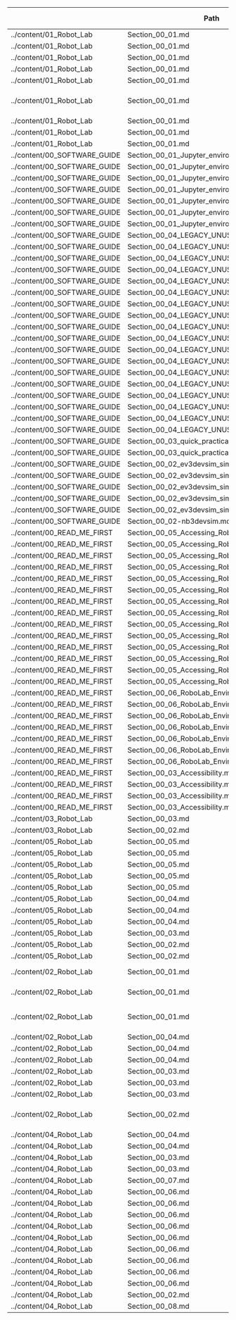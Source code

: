 |                              | Path                                          | Directory                                                                                                                                                | Filename                                                                                                                                                                                                                                                                                                                                                                                                                                                                                                                               | Alt text   | Image                                                                                                                                                                                                                                                                                                                                                                                                                                                                                                                                                 |
|------------------------------|-----------------------------------------------|----------------------------------------------------------------------------------------------------------------------------------------------------------|----------------------------------------------------------------------------------------------------------------------------------------------------------------------------------------------------------------------------------------------------------------------------------------------------------------------------------------------------------------------------------------------------------------------------------------------------------------------------------------------------------------------------------------|------------|-------------------------------------------------------------------------------------------------------------------------------------------------------------------------------------------------------------------------------------------------------------------------------------------------------------------------------------------------------------------------------------------------------------------------------------------------------------------------------------------------------------------------------------------------------|
| ../content/01_Robot_Lab      | Section_00_01.md                              | [../content/01_Robot_Lab/Section_00_01.md](../content/01_Robot_Lab/Section_00_01.md)                                                                     | /01_Robot_Lab/../images/ev3dev-codearchitecture.png                                                                                                                                                                                                                                                                                                                                                                                                                                                                                    |            | ![](../content/01_Robot_Lab/../images/ev3dev-codearchitecture.png)                                                                                                                                                                                                                                                                                                                                                                                                                                                                                    |
| ../content/01_Robot_Lab      | Section_00_01.md                              | [../content/01_Robot_Lab/Section_00_01.md](../content/01_Robot_Lab/Section_00_01.md)                                                                     | /01_Robot_Lab/../images/ev3-jupyter-arch.png                                                                                                                                                                                                                                                                                                                                                                                                                                                                                           |            | ![](../content/01_Robot_Lab/../images/ev3-jupyter-arch.png)                                                                                                                                                                                                                                                                                                                                                                                                                                                                                           |
| ../content/01_Robot_Lab      | Section_00_01.md                              | [../content/01_Robot_Lab/Section_00_01.md](../content/01_Robot_Lab/Section_00_01.md)                                                                     | /01_Robot_Lab/../images/Section_00_01_Jupyter_Notebook_error.png                                                                                                                                                                                                                                                                                                                                                                                                                                                                       |            | ![](../content/01_Robot_Lab/../images/Section_00_01_Jupyter_Notebook_error.png)                                                                                                                                                                                                                                                                                                                                                                                                                                                                       |
| ../content/01_Robot_Lab      | Section_00_01.md                              | [../content/01_Robot_Lab/Section_00_01.md](../content/01_Robot_Lab/Section_00_01.md)                                                                     | /01_Robot_Lab/../images/tm129_rob_p2_f007.jpg                                                                                                                                                                                                                                                                                                                                                                                                                                                                                          |            | ![](../content/01_Robot_Lab/../images/tm129_rob_p2_f007.jpg)                                                                                                                                                                                                                                                                                                                                                                                                                                                                                          |
| ../content/01_Robot_Lab      | Section_00_01.md                              | [../content/01_Robot_Lab/Section_00_01.md](../content/01_Robot_Lab/Section_00_01.md)                                                                     | /01_Robot_Lab/../images/Section_00_01_-_Jupyter_Notebook_rename.png                                                                                                                                                                                                                                                                                                                                                                                                                                                                    |            | ![](../content/01_Robot_Lab/../images/Section_00_01_-_Jupyter_Notebook_rename.png)                                                                                                                                                                                                                                                                                                                                                                                                                                                                    |
| ../content/01_Robot_Lab      | Section_00_01.md                              | [../content/01_Robot_Lab/Section_00_01.md](../content/01_Robot_Lab/Section_00_01.md)                                                                     | /01_Robot_Lab/../images/Section_00_01_-_unsaved changes.png                                                                                                                                                                                                                                                                                                                                                                                                                                                                            |            | ![](../content/01_Robot_Lab/../images/Section_00_01_-_unsaved changes.png)                                                                                                                                                                                                                                                                                                                                                                                                                                                                            |
| ../content/01_Robot_Lab      | Section_00_01.md                              | [../content/01_Robot_Lab/Section_00_01.md](../content/01_Robot_Lab/Section_00_01.md)                                                                     | /01_Robot_Lab/../images/Section_00_01_-_autosaved.png                                                                                                                                                                                                                                                                                                                                                                                                                                                                                  |            | ![](../content/01_Robot_Lab/../images/Section_00_01_-_autosaved.png)                                                                                                                                                                                                                                                                                                                                                                                                                                                                                  |
| ../content/01_Robot_Lab      | Section_00_01.md                              | [../content/01_Robot_Lab/Section_00_01.md](../content/01_Robot_Lab/Section_00_01.md)                                                                     | /01_Robot_Lab/../images/Section_00_01_-checkpointed.png                                                                                                                                                                                                                                                                                                                                                                                                                                                                                |            | ![](../content/01_Robot_Lab/../images/Section_00_01_-checkpointed.png)                                                                                                                                                                                                                                                                                                                                                                                                                                                                                |
| ../content/01_Robot_Lab      | Section_00_01.md                              | [../content/01_Robot_Lab/Section_00_01.md](../content/01_Robot_Lab/Section_00_01.md)                                                                     | /01_Robot_Lab/../images/Section_00_01_-_checkpoint.png                                                                                                                                                                                                                                                                                                                                                                                                                                                                                 |            | ![](../content/01_Robot_Lab/../images/Section_00_01_-_checkpoint.png)                                                                                                                                                                                                                                                                                                                                                                                                                                                                                 |
| ../content/00_SOFTWARE_GUIDE | Section_00_01_Jupyter_environment.md          | [../content/00_SOFTWARE_GUIDE/Section_00_01_Jupyter_environment.md](../content/00_SOFTWARE_GUIDE/Section_00_01_Jupyter_environment.md)                   | /00_SOFTWARE_GUIDE/../images/00_01_jupyter_nb_homepage.png                                                                                                                                                                                                                                                                                                                                                                                                                                                                             |            | ![](../content/00_SOFTWARE_GUIDE/../images/00_01_jupyter_nb_homepage.png)                                                                                                                                                                                                                                                                                                                                                                                                                                                                             |
| ../content/00_SOFTWARE_GUIDE | Section_00_01_Jupyter_environment.md          | [../content/00_SOFTWARE_GUIDE/Section_00_01_Jupyter_environment.md](../content/00_SOFTWARE_GUIDE/Section_00_01_Jupyter_environment.md)                   | /00_SOFTWARE_GUIDE/../images/notebook_markdown_and_code_cell.png                                                                                                                                                                                                                                                                                                                                                                                                                                                                       |            | ![](../content/00_SOFTWARE_GUIDE/../images/notebook_markdown_and_code_cell.png)                                                                                                                                                                                                                                                                                                                                                                                                                                                                       |
| ../content/00_SOFTWARE_GUIDE | Section_00_01_Jupyter_environment.md          | [../content/00_SOFTWARE_GUIDE/Section_00_01_Jupyter_environment.md](../content/00_SOFTWARE_GUIDE/Section_00_01_Jupyter_environment.md)                   | /00_SOFTWARE_GUIDE/../images/nbev3devsim_in_notebook_annotated.png                                                                                                                                                                                                                                                                                                                                                                                                                                                                     |            | ![](../content/00_SOFTWARE_GUIDE/../images/nbev3devsim_in_notebook_annotated.png)                                                                                                                                                                                                                                                                                                                                                                                                                                                                     |
| ../content/00_SOFTWARE_GUIDE | Section_00_01_Jupyter_environment.md          | [../content/00_SOFTWARE_GUIDE/Section_00_01_Jupyter_environment.md](../content/00_SOFTWARE_GUIDE/Section_00_01_Jupyter_environment.md)                   | /00_SOFTWARE_GUIDE/../images/nbev3devsim_example_code_cell_annotated.png                                                                                                                                                                                                                                                                                                                                                                                                                                                               |            | ![](../content/00_SOFTWARE_GUIDE/../images/nbev3devsim_example_code_cell_annotated.png)                                                                                                                                                                                                                                                                                                                                                                                                                                                               |
| ../content/00_SOFTWARE_GUIDE | Section_00_01_Jupyter_environment.md          | [../content/00_SOFTWARE_GUIDE/Section_00_01_Jupyter_environment.md](../content/00_SOFTWARE_GUIDE/Section_00_01_Jupyter_environment.md)                   | /00_SOFTWARE_GUIDE/../images/Jupyter_Notebook_tour.png                                                                                                                                                                                                                                                                                                                                                                                                                                                                                 |            | ![](../content/00_SOFTWARE_GUIDE/../images/Jupyter_Notebook_tour.png)                                                                                                                                                                                                                                                                                                                                                                                                                                                                                 |
| ../content/00_SOFTWARE_GUIDE | Section_00_01_Jupyter_environment.md          | [../content/00_SOFTWARE_GUIDE/Section_00_01_Jupyter_environment.md](../content/00_SOFTWARE_GUIDE/Section_00_01_Jupyter_environment.md)                   | /00_SOFTWARE_GUIDE/../images/00_01_jupyterlab_example.png                                                                                                                                                                                                                                                                                                                                                                                                                                                                              |            | ![](../content/00_SOFTWARE_GUIDE/../images/00_01_jupyterlab_example.png)                                                                                                                                                                                                                                                                                                                                                                                                                                                                              |
| ../content/00_SOFTWARE_GUIDE | Section_00_01_Jupyter_environment.md          | [../content/00_SOFTWARE_GUIDE/Section_00_01_Jupyter_environment.md](../content/00_SOFTWARE_GUIDE/Section_00_01_Jupyter_environment.md)                   | /00_SOFTWARE_GUIDE/../images/00_01_nbextension_config.png                                                                                                                                                                                                                                                                                                                                                                                                                                                                              |            | ![](../content/00_SOFTWARE_GUIDE/../images/00_01_nbextension_config.png)                                                                                                                                                                                                                                                                                                                                                                                                                                                                              |
| ../content/00_SOFTWARE_GUIDE | Section_00_04_LEGACY_UNUSED_IGNORE.md         | [../content/00_SOFTWARE_GUIDE/Section_00_04_LEGACY_UNUSED_IGNORE.md](../content/00_SOFTWARE_GUIDE/Section_00_04_LEGACY_UNUSED_IGNORE.md)                 | /00_SOFTWARE_GUIDE/../tm129-19J-images/tm129_rob_p1_f040.jpg                                                                                                                                                                                                                                                                                                                                                                                                                                                                           |            | ![](../content/00_SOFTWARE_GUIDE/../tm129-19J-images/tm129_rob_p1_f040.jpg)                                                                                                                                                                                                                                                                                                                                                                                                                                                                           |
| ../content/00_SOFTWARE_GUIDE | Section_00_04_LEGACY_UNUSED_IGNORE.md         | [../content/00_SOFTWARE_GUIDE/Section_00_04_LEGACY_UNUSED_IGNORE.md](../content/00_SOFTWARE_GUIDE/Section_00_04_LEGACY_UNUSED_IGNORE.md)                 | /00_SOFTWARE_GUIDE/../tm129-19J-images/tm129_rob_p1_f041.jpg                                                                                                                                                                                                                                                                                                                                                                                                                                                                           |            | ![](../content/00_SOFTWARE_GUIDE/../tm129-19J-images/tm129_rob_p1_f041.jpg)                                                                                                                                                                                                                                                                                                                                                                                                                                                                           |
| ../content/00_SOFTWARE_GUIDE | Section_00_04_LEGACY_UNUSED_IGNORE.md         | [../content/00_SOFTWARE_GUIDE/Section_00_04_LEGACY_UNUSED_IGNORE.md](../content/00_SOFTWARE_GUIDE/Section_00_04_LEGACY_UNUSED_IGNORE.md)                 | /00_SOFTWARE_GUIDE/../tm129-19J-images/tm129_rob_p1_f042.jpg                                                                                                                                                                                                                                                                                                                                                                                                                                                                           |            | ![](../content/00_SOFTWARE_GUIDE/../tm129-19J-images/tm129_rob_p1_f042.jpg)                                                                                                                                                                                                                                                                                                                                                                                                                                                                           |
| ../content/00_SOFTWARE_GUIDE | Section_00_04_LEGACY_UNUSED_IGNORE.md         | [../content/00_SOFTWARE_GUIDE/Section_00_04_LEGACY_UNUSED_IGNORE.md](../content/00_SOFTWARE_GUIDE/Section_00_04_LEGACY_UNUSED_IGNORE.md)                 | /00_SOFTWARE_GUIDE/../tm129-19J-images/tm129_rob_p1_f043.png                                                                                                                                                                                                                                                                                                                                                                                                                                                                           |            | ![](../content/00_SOFTWARE_GUIDE/../tm129-19J-images/tm129_rob_p1_f043.png)                                                                                                                                                                                                                                                                                                                                                                                                                                                                           |
| ../content/00_SOFTWARE_GUIDE | Section_00_04_LEGACY_UNUSED_IGNORE.md         | [../content/00_SOFTWARE_GUIDE/Section_00_04_LEGACY_UNUSED_IGNORE.md](../content/00_SOFTWARE_GUIDE/Section_00_04_LEGACY_UNUSED_IGNORE.md)                 | /00_SOFTWARE_GUIDE/../tm129-19J-images/tm129_rob_p1_f044.jpg                                                                                                                                                                                                                                                                                                                                                                                                                                                                           |            | ![](../content/00_SOFTWARE_GUIDE/../tm129-19J-images/tm129_rob_p1_f044.jpg)                                                                                                                                                                                                                                                                                                                                                                                                                                                                           |
| ../content/00_SOFTWARE_GUIDE | Section_00_04_LEGACY_UNUSED_IGNORE.md         | [../content/00_SOFTWARE_GUIDE/Section_00_04_LEGACY_UNUSED_IGNORE.md](../content/00_SOFTWARE_GUIDE/Section_00_04_LEGACY_UNUSED_IGNORE.md)                 | /00_SOFTWARE_GUIDE/../tm129-19J-images/tm129_rob_p1_f045.jpg                                                                                                                                                                                                                                                                                                                                                                                                                                                                           |            | ![](../content/00_SOFTWARE_GUIDE/../tm129-19J-images/tm129_rob_p1_f045.jpg)                                                                                                                                                                                                                                                                                                                                                                                                                                                                           |
| ../content/00_SOFTWARE_GUIDE | Section_00_04_LEGACY_UNUSED_IGNORE.md         | [../content/00_SOFTWARE_GUIDE/Section_00_04_LEGACY_UNUSED_IGNORE.md](../content/00_SOFTWARE_GUIDE/Section_00_04_LEGACY_UNUSED_IGNORE.md)                 | /00_SOFTWARE_GUIDE/../tm129-19J-images/tm129_rob_p1_f040.jpg                                                                                                                                                                                                                                                                                                                                                                                                                                                                           |            | ![](../content/00_SOFTWARE_GUIDE/../tm129-19J-images/tm129_rob_p1_f040.jpg)                                                                                                                                                                                                                                                                                                                                                                                                                                                                           |
| ../content/00_SOFTWARE_GUIDE | Section_00_04_LEGACY_UNUSED_IGNORE.md         | [../content/00_SOFTWARE_GUIDE/Section_00_04_LEGACY_UNUSED_IGNORE.md](../content/00_SOFTWARE_GUIDE/Section_00_04_LEGACY_UNUSED_IGNORE.md)                 | /00_SOFTWARE_GUIDE/../tm129-19J-images/tm129_rob_p5_f014.jpg                                                                                                                                                                                                                                                                                                                                                                                                                                                                           |            | ![](../content/00_SOFTWARE_GUIDE/../tm129-19J-images/tm129_rob_p5_f014.jpg)                                                                                                                                                                                                                                                                                                                                                                                                                                                                           |
| ../content/00_SOFTWARE_GUIDE | Section_00_04_LEGACY_UNUSED_IGNORE.md         | [../content/00_SOFTWARE_GUIDE/Section_00_04_LEGACY_UNUSED_IGNORE.md](../content/00_SOFTWARE_GUIDE/Section_00_04_LEGACY_UNUSED_IGNORE.md)                 | /00_SOFTWARE_GUIDE/../tm129-19J-images/tm129_rob_p1_f046.jpg                                                                                                                                                                                                                                                                                                                                                                                                                                                                           |            | ![](../content/00_SOFTWARE_GUIDE/../tm129-19J-images/tm129_rob_p1_f046.jpg)                                                                                                                                                                                                                                                                                                                                                                                                                                                                           |
| ../content/00_SOFTWARE_GUIDE | Section_00_04_LEGACY_UNUSED_IGNORE.md         | [../content/00_SOFTWARE_GUIDE/Section_00_04_LEGACY_UNUSED_IGNORE.md](../content/00_SOFTWARE_GUIDE/Section_00_04_LEGACY_UNUSED_IGNORE.md)                 | /00_SOFTWARE_GUIDE/../tm129-19J-images/tm129_rob_p1_f11a.gif                                                                                                                                                                                                                                                                                                                                                                                                                                                                           |            | ![](../content/00_SOFTWARE_GUIDE/../tm129-19J-images/tm129_rob_p1_f11a.gif)                                                                                                                                                                                                                                                                                                                                                                                                                                                                           |
| ../content/00_SOFTWARE_GUIDE | Section_00_04_LEGACY_UNUSED_IGNORE.md         | [../content/00_SOFTWARE_GUIDE/Section_00_04_LEGACY_UNUSED_IGNORE.md](../content/00_SOFTWARE_GUIDE/Section_00_04_LEGACY_UNUSED_IGNORE.md)                 | /00_SOFTWARE_GUIDE/../tm129-19J-images/tm129_rob_p1_f12a.gif                                                                                                                                                                                                                                                                                                                                                                                                                                                                           |            | ![](../content/00_SOFTWARE_GUIDE/../tm129-19J-images/tm129_rob_p1_f12a.gif)                                                                                                                                                                                                                                                                                                                                                                                                                                                                           |
| ../content/00_SOFTWARE_GUIDE | Section_00_04_LEGACY_UNUSED_IGNORE.md         | [../content/00_SOFTWARE_GUIDE/Section_00_04_LEGACY_UNUSED_IGNORE.md](../content/00_SOFTWARE_GUIDE/Section_00_04_LEGACY_UNUSED_IGNORE.md)                 | /00_SOFTWARE_GUIDE/../tm129-19J-images/tm129_rob_p1_f13a.gif                                                                                                                                                                                                                                                                                                                                                                                                                                                                           |            | ![](../content/00_SOFTWARE_GUIDE/../tm129-19J-images/tm129_rob_p1_f13a.gif)                                                                                                                                                                                                                                                                                                                                                                                                                                                                           |
| ../content/00_SOFTWARE_GUIDE | Section_00_04_LEGACY_UNUSED_IGNORE.md         | [../content/00_SOFTWARE_GUIDE/Section_00_04_LEGACY_UNUSED_IGNORE.md](../content/00_SOFTWARE_GUIDE/Section_00_04_LEGACY_UNUSED_IGNORE.md)                 | /00_SOFTWARE_GUIDE/../tm129-19J-images/tm129_rob_p1_f14a.gif                                                                                                                                                                                                                                                                                                                                                                                                                                                                           |            | ![](../content/00_SOFTWARE_GUIDE/../tm129-19J-images/tm129_rob_p1_f14a.gif)                                                                                                                                                                                                                                                                                                                                                                                                                                                                           |
| ../content/00_SOFTWARE_GUIDE | Section_00_04_LEGACY_UNUSED_IGNORE.md         | [../content/00_SOFTWARE_GUIDE/Section_00_04_LEGACY_UNUSED_IGNORE.md](../content/00_SOFTWARE_GUIDE/Section_00_04_LEGACY_UNUSED_IGNORE.md)                 | /00_SOFTWARE_GUIDE/../tm129-19J-images/tm129_rob_p1_f15a.gif                                                                                                                                                                                                                                                                                                                                                                                                                                                                           |            | ![](../content/00_SOFTWARE_GUIDE/../tm129-19J-images/tm129_rob_p1_f15a.gif)                                                                                                                                                                                                                                                                                                                                                                                                                                                                           |
| ../content/00_SOFTWARE_GUIDE | Section_00_04_LEGACY_UNUSED_IGNORE.md         | [../content/00_SOFTWARE_GUIDE/Section_00_04_LEGACY_UNUSED_IGNORE.md](../content/00_SOFTWARE_GUIDE/Section_00_04_LEGACY_UNUSED_IGNORE.md)                 | /00_SOFTWARE_GUIDE/../tm129-19J-images/tm129_rob_p1_f16a.gif                                                                                                                                                                                                                                                                                                                                                                                                                                                                           |            | ![](../content/00_SOFTWARE_GUIDE/../tm129-19J-images/tm129_rob_p1_f16a.gif)                                                                                                                                                                                                                                                                                                                                                                                                                                                                           |
| ../content/00_SOFTWARE_GUIDE | Section_00_04_LEGACY_UNUSED_IGNORE.md         | [../content/00_SOFTWARE_GUIDE/Section_00_04_LEGACY_UNUSED_IGNORE.md](../content/00_SOFTWARE_GUIDE/Section_00_04_LEGACY_UNUSED_IGNORE.md)                 | /00_SOFTWARE_GUIDE/../tm129-19J-images/tm129_rob_p1_f17a.gif                                                                                                                                                                                                                                                                                                                                                                                                                                                                           |            | ![](../content/00_SOFTWARE_GUIDE/../tm129-19J-images/tm129_rob_p1_f17a.gif)                                                                                                                                                                                                                                                                                                                                                                                                                                                                           |
| ../content/00_SOFTWARE_GUIDE | Section_00_04_LEGACY_UNUSED_IGNORE.md         | [../content/00_SOFTWARE_GUIDE/Section_00_04_LEGACY_UNUSED_IGNORE.md](../content/00_SOFTWARE_GUIDE/Section_00_04_LEGACY_UNUSED_IGNORE.md)                 | /00_SOFTWARE_GUIDE/../tm129-19J-images/tm129_rob_p1_f18a.gif                                                                                                                                                                                                                                                                                                                                                                                                                                                                           |            | ![](../content/00_SOFTWARE_GUIDE/../tm129-19J-images/tm129_rob_p1_f18a.gif)                                                                                                                                                                                                                                                                                                                                                                                                                                                                           |
| ../content/00_SOFTWARE_GUIDE | Section_00_04_LEGACY_UNUSED_IGNORE.md         | [../content/00_SOFTWARE_GUIDE/Section_00_04_LEGACY_UNUSED_IGNORE.md](../content/00_SOFTWARE_GUIDE/Section_00_04_LEGACY_UNUSED_IGNORE.md)                 | /00_SOFTWARE_GUIDE/../tm129-19J-images/tm129_rob_p1_f19a.gif                                                                                                                                                                                                                                                                                                                                                                                                                                                                           |            | ![](../content/00_SOFTWARE_GUIDE/../tm129-19J-images/tm129_rob_p1_f19a.gif)                                                                                                                                                                                                                                                                                                                                                                                                                                                                           |
| ../content/00_SOFTWARE_GUIDE | Section_00_03_quick_practical_tour.md         | [../content/00_SOFTWARE_GUIDE/Section_00_03_quick_practical_tour.md](../content/00_SOFTWARE_GUIDE/Section_00_03_quick_practical_tour.md)                 | /00_SOFTWARE_GUIDE/../images/ev3_light_sensor.png                                                                                                                                                                                                                                                                                                                                                                                                                                                                                      |            | ![](../content/00_SOFTWARE_GUIDE/../images/ev3_light_sensor.png)                                                                                                                                                                                                                                                                                                                                                                                                                                                                                      |
| ../content/00_SOFTWARE_GUIDE | Section_00_03_quick_practical_tour.md         | [../content/00_SOFTWARE_GUIDE/Section_00_03_quick_practical_tour.md](../content/00_SOFTWARE_GUIDE/Section_00_03_quick_practical_tour.md)                 | /00_SOFTWARE_GUIDE/../images/Section_00_03_-_charting.png                                                                                                                                                                                                                                                                                                                                                                                                                                                                              |            | ![](../content/00_SOFTWARE_GUIDE/../images/Section_00_03_-_charting.png)                                                                                                                                                                                                                                                                                                                                                                                                                                                                              |
| ../content/00_SOFTWARE_GUIDE | Section_00_02_ev3devsim_simulator_overview.md | [../content/00_SOFTWARE_GUIDE/Section_00_02_ev3devsim_simulator_overview.md](../content/00_SOFTWARE_GUIDE/Section_00_02_ev3devsim_simulator_overview.md) | /00_SOFTWARE_GUIDE/../images/EV3DEV_Python_Simulator.png                                                                                                                                                                                                                                                                                                                                                                                                                                                                               |            | ![](../content/00_SOFTWARE_GUIDE/../images/EV3DEV_Python_Simulator.png)                                                                                                                                                                                                                                                                                                                                                                                                                                                                               |
| ../content/00_SOFTWARE_GUIDE | Section_00_02_ev3devsim_simulator_overview.md | [../content/00_SOFTWARE_GUIDE/Section_00_02_ev3devsim_simulator_overview.md](../content/00_SOFTWARE_GUIDE/Section_00_02_ev3devsim_simulator_overview.md) | /00_SOFTWARE_GUIDE/../tm129-19J-images/tm129_rob_p1_f021.jpg                                                                                                                                                                                                                                                                                                                                                                                                                                                                           |            | ![](../content/00_SOFTWARE_GUIDE/../tm129-19J-images/tm129_rob_p1_f021.jpg)                                                                                                                                                                                                                                                                                                                                                                                                                                                                           |
| ../content/00_SOFTWARE_GUIDE | Section_00_02_ev3devsim_simulator_overview.md | [../content/00_SOFTWARE_GUIDE/Section_00_02_ev3devsim_simulator_overview.md](../content/00_SOFTWARE_GUIDE/Section_00_02_ev3devsim_simulator_overview.md) | /00_SOFTWARE_GUIDE/../images/nogbad_ev3.jpg                                                                                                                                                                                                                                                                                                                                                                                                                                                                                            |            | ![](../content/00_SOFTWARE_GUIDE/../images/nogbad_ev3.jpg)                                                                                                                                                                                                                                                                                                                                                                                                                                                                                            |
| ../content/00_SOFTWARE_GUIDE | Section_00_02_ev3devsim_simulator_overview.md | [../content/00_SOFTWARE_GUIDE/Section_00_02_ev3devsim_simulator_overview.md](../content/00_SOFTWARE_GUIDE/Section_00_02_ev3devsim_simulator_overview.md) | /00_SOFTWARE_GUIDE/../images/EV3DEV_Python_Simulator_robot.png                                                                                                                                                                                                                                                                                                                                                                                                                                                                         |            | ![](../content/00_SOFTWARE_GUIDE/../images/EV3DEV_Python_Simulator_robot.png)                                                                                                                                                                                                                                                                                                                                                                                                                                                                         |
| ../content/00_SOFTWARE_GUIDE | Section_00_02_ev3devsim_simulator_overview.md | [../content/00_SOFTWARE_GUIDE/Section_00_02_ev3devsim_simulator_overview.md](../content/00_SOFTWARE_GUIDE/Section_00_02_ev3devsim_simulator_overview.md) | /00_SOFTWARE_GUIDE/../images/00_01_EV3DEV_Python_Simulator-config_robot.png                                                                                                                                                                                                                                                                                                                                                                                                                                                            |            | ![](../content/00_SOFTWARE_GUIDE/../images/00_01_EV3DEV_Python_Simulator-config_robot.png)                                                                                                                                                                                                                                                                                                                                                                                                                                                            |
| ../content/00_SOFTWARE_GUIDE | Section_00_02-nb3devsim.md                    | [../content/00_SOFTWARE_GUIDE/Section_00_02-nb3devsim.md](../content/00_SOFTWARE_GUIDE/Section_00_02-nb3devsim.md)                                       | /00_SOFTWARE_GUIDE/../images/nbev3devsim_overview.png                                                                                                                                                                                                                                                                                                                                                                                                                                                                                  |            | ![](../content/00_SOFTWARE_GUIDE/../images/nbev3devsim_overview.png)                                                                                                                                                                                                                                                                                                                                                                                                                                                                                  |
| ../content/00_READ_ME_FIRST  | Section_00_05_Accessing_RoboLab.md            | [../content/00_READ_ME_FIRST/Section_00_05_Accessing_RoboLab.md](../content/00_READ_ME_FIRST/Section_00_05_Accessing_RoboLab.md)                         | /00_READ_ME_FIRST/https://mybinder.org/badge_logo.svg                                                                                                                                                                                                                                                                                                                                                                                                                                                                                  |            | ![](../content/00_READ_ME_FIRST/https://mybinder.org/badge_logo.svg)                                                                                                                                                                                                                                                                                                                                                                                                                                                                                  |
| ../content/00_READ_ME_FIRST  | Section_00_05_Accessing_RoboLab.md            | [../content/00_READ_ME_FIRST/Section_00_05_Accessing_RoboLab.md](../content/00_READ_ME_FIRST/Section_00_05_Accessing_RoboLab.md)                         | /00_READ_ME_FIRST/../images/browser_storage.png                                                                                                                                                                                                                                                                                                                                                                                                                                                                                        |            | ![](../content/00_READ_ME_FIRST/../images/browser_storage.png)                                                                                                                                                                                                                                                                                                                                                                                                                                                                                        |
| ../content/00_READ_ME_FIRST  | Section_00_05_Accessing_RoboLab.md            | [../content/00_READ_ME_FIRST/Section_00_05_Accessing_RoboLab.md](../content/00_READ_ME_FIRST/Section_00_05_Accessing_RoboLab.md)                         | /00_READ_ME_FIRST/../images/jupyter_notebook_upload.png                                                                                                                                                                                                                                                                                                                                                                                                                                                                                |            | ![](../content/00_READ_ME_FIRST/../images/jupyter_notebook_upload.png)                                                                                                                                                                                                                                                                                                                                                                                                                                                                                |
| ../content/00_READ_ME_FIRST  | Section_00_05_Accessing_RoboLab.md            | [../content/00_READ_ME_FIRST/Section_00_05_Accessing_RoboLab.md](../content/00_READ_ME_FIRST/Section_00_05_Accessing_RoboLab.md)                         | /00_READ_ME_FIRST/../images/jupyter_select_download.png                                                                                                                                                                                                                                                                                                                                                                                                                                                                                |            | ![](../content/00_READ_ME_FIRST/../images/jupyter_select_download.png)                                                                                                                                                                                                                                                                                                                                                                                                                                                                                |
| ../content/00_READ_ME_FIRST  | Section_00_05_Accessing_RoboLab.md            | [../content/00_READ_ME_FIRST/Section_00_05_Accessing_RoboLab.md](../content/00_READ_ME_FIRST/Section_00_05_Accessing_RoboLab.md)                         | /00_READ_ME_FIRST/../images/Jupyter_Notebook_token.png                                                                                                                                                                                                                                                                                                                                                                                                                                                                                 |            | ![](../content/00_READ_ME_FIRST/../images/Jupyter_Notebook_token.png)                                                                                                                                                                                                                                                                                                                                                                                                                                                                                 |
| ../content/00_READ_ME_FIRST  | Section_00_05_Accessing_RoboLab.md            | [../content/00_READ_ME_FIRST/Section_00_05_Accessing_RoboLab.md](../content/00_READ_ME_FIRST/Section_00_05_Accessing_RoboLab.md)                         | /00_READ_ME_FIRST/../images/00_01_ContainDS_tm129_download.png                                                                                                                                                                                                                                                                                                                                                                                                                                                                         |            | ![](../content/00_READ_ME_FIRST/../images/00_01_ContainDS_tm129_download.png)                                                                                                                                                                                                                                                                                                                                                                                                                                                                         |
| ../content/00_READ_ME_FIRST  | Section_00_05_Accessing_RoboLab.md            | [../content/00_READ_ME_FIRST/Section_00_05_Accessing_RoboLab.md](../content/00_READ_ME_FIRST/Section_00_05_Accessing_RoboLab.md)                         | /00_READ_ME_FIRST/../images/00_01_ContainDS_tm129_downloading.png                                                                                                                                                                                                                                                                                                                                                                                                                                                                      |            | ![](../content/00_READ_ME_FIRST/../images/00_01_ContainDS_tm129_downloading.png)                                                                                                                                                                                                                                                                                                                                                                                                                                                                      |
| ../content/00_READ_ME_FIRST  | Section_00_05_Accessing_RoboLab.md            | [../content/00_READ_ME_FIRST/Section_00_05_Accessing_RoboLab.md](../content/00_READ_ME_FIRST/Section_00_05_Accessing_RoboLab.md)                         | /00_READ_ME_FIRST/../images/00_01_ContainDS_standard_run.png                                                                                                                                                                                                                                                                                                                                                                                                                                                                           |            | ![](../content/00_READ_ME_FIRST/../images/00_01_ContainDS_standard_run.png)                                                                                                                                                                                                                                                                                                                                                                                                                                                                           |
| ../content/00_READ_ME_FIRST  | Section_00_05_Accessing_RoboLab.md            | [../content/00_READ_ME_FIRST/Section_00_05_Accessing_RoboLab.md](../content/00_READ_ME_FIRST/Section_00_05_Accessing_RoboLab.md)                         | /00_READ_ME_FIRST/../images/00_01_containds_stopRemove.png                                                                                                                                                                                                                                                                                                                                                                                                                                                                             |            | ![](../content/00_READ_ME_FIRST/../images/00_01_containds_stopRemove.png)                                                                                                                                                                                                                                                                                                                                                                                                                                                                             |
| ../content/00_READ_ME_FIRST  | Section_00_05_Accessing_RoboLab.md            | [../content/00_READ_ME_FIRST/Section_00_05_Accessing_RoboLab.md](../content/00_READ_ME_FIRST/Section_00_05_Accessing_RoboLab.md)                         | /00_READ_ME_FIRST/../images/00_01_ContainDS_local.png                                                                                                                                                                                                                                                                                                                                                                                                                                                                                  |            | ![](../content/00_READ_ME_FIRST/../images/00_01_ContainDS_local.png)                                                                                                                                                                                                                                                                                                                                                                                                                                                                                  |
| ../content/00_READ_ME_FIRST  | Section_00_05_Accessing_RoboLab.md            | [../content/00_READ_ME_FIRST/Section_00_05_Accessing_RoboLab.md](../content/00_READ_ME_FIRST/Section_00_05_Accessing_RoboLab.md)                         | /00_READ_ME_FIRST/../images/00_01_local_workspace.png                                                                                                                                                                                                                                                                                                                                                                                                                                                                                  |            | ![](../content/00_READ_ME_FIRST/../images/00_01_local_workspace.png)                                                                                                                                                                                                                                                                                                                                                                                                                                                                                  |
| ../content/00_READ_ME_FIRST  | Section_00_05_Accessing_RoboLab.md            | [../content/00_READ_ME_FIRST/Section_00_05_Accessing_RoboLab.md](../content/00_READ_ME_FIRST/Section_00_05_Accessing_RoboLab.md)                         | /00_READ_ME_FIRST/../images/00_01_simple_nb_home.png                                                                                                                                                                                                                                                                                                                                                                                                                                                                                   |            | ![](../content/00_READ_ME_FIRST/../images/00_01_simple_nb_home.png)                                                                                                                                                                                                                                                                                                                                                                                                                                                                                   |
| ../content/00_READ_ME_FIRST  | Section_00_05_Accessing_RoboLab.md            | [../content/00_READ_ME_FIRST/Section_00_05_Accessing_RoboLab.md](../content/00_READ_ME_FIRST/Section_00_05_Accessing_RoboLab.md)                         | /00_READ_ME_FIRST/../images/00_01_ContainDS_binderhub.png                                                                                                                                                                                                                                                                                                                                                                                                                                                                              |            | ![](../content/00_READ_ME_FIRST/../images/00_01_ContainDS_binderhub.png)                                                                                                                                                                                                                                                                                                                                                                                                                                                                              |
| ../content/00_READ_ME_FIRST  | Section_00_05_Accessing_RoboLab.md            | [../content/00_READ_ME_FIRST/Section_00_05_Accessing_RoboLab.md](../content/00_READ_ME_FIRST/Section_00_05_Accessing_RoboLab.md)                         | /00_READ_ME_FIRST/../images/00_01_containds_built_container.png                                                                                                                                                                                                                                                                                                                                                                                                                                                                        |            | ![](../content/00_READ_ME_FIRST/../images/00_01_containds_built_container.png)                                                                                                                                                                                                                                                                                                                                                                                                                                                                        |
| ../content/00_READ_ME_FIRST  | Section_00_06_RoboLab_Environment.md          | [../content/00_READ_ME_FIRST/Section_00_06_RoboLab_Environment.md](../content/00_READ_ME_FIRST/Section_00_06_RoboLab_Environment.md)                     | /00_READ_ME_FIRST/../images/00_01_ContainDS_robolab_running.png                                                                                                                                                                                                                                                                                                                                                                                                                                                                        |            | ![](../content/00_READ_ME_FIRST/../images/00_01_ContainDS_robolab_running.png)                                                                                                                                                                                                                                                                                                                                                                                                                                                                        |
| ../content/00_READ_ME_FIRST  | Section_00_06_RoboLab_Environment.md          | [../content/00_READ_ME_FIRST/Section_00_06_RoboLab_Environment.md](../content/00_READ_ME_FIRST/Section_00_06_RoboLab_Environment.md)                     | /00_READ_ME_FIRST/../images/00_01_jupyter_nb_homepage.png                                                                                                                                                                                                                                                                                                                                                                                                                                                                              |            | ![](../content/00_READ_ME_FIRST/../images/00_01_jupyter_nb_homepage.png)                                                                                                                                                                                                                                                                                                                                                                                                                                                                              |
| ../content/00_READ_ME_FIRST  | Section_00_06_RoboLab_Environment.md          | [../content/00_READ_ME_FIRST/Section_00_06_RoboLab_Environment.md](../content/00_READ_ME_FIRST/Section_00_06_RoboLab_Environment.md)                     | /00_READ_ME_FIRST/../images/00_01_highlighter.png                                                                                                                                                                                                                                                                                                                                                                                                                                                                                      |            | ![](../content/00_READ_ME_FIRST/../images/00_01_highlighter.png)                                                                                                                                                                                                                                                                                                                                                                                                                                                                                      |
| ../content/00_READ_ME_FIRST  | Section_00_06_RoboLab_Environment.md          | [../content/00_READ_ME_FIRST/Section_00_06_RoboLab_Environment.md](../content/00_READ_ME_FIRST/Section_00_06_RoboLab_Environment.md)                     | /00_READ_ME_FIRST/../images/00_01_cell_run_status_running.png                                                                                                                                                                                                                                                                                                                                                                                                                                                                          |            | ![](../content/00_READ_ME_FIRST/../images/00_01_cell_run_status_running.png)                                                                                                                                                                                                                                                                                                                                                                                                                                                                          |
| ../content/00_READ_ME_FIRST  | Section_00_06_RoboLab_Environment.md          | [../content/00_READ_ME_FIRST/Section_00_06_RoboLab_Environment.md](../content/00_READ_ME_FIRST/Section_00_06_RoboLab_Environment.md)                     | /00_READ_ME_FIRST/../images/00_01_cell_run_status.png                                                                                                                                                                                                                                                                                                                                                                                                                                                                                  |            | ![](../content/00_READ_ME_FIRST/../images/00_01_cell_run_status.png)                                                                                                                                                                                                                                                                                                                                                                                                                                                                                  |
| ../content/00_READ_ME_FIRST  | Section_00_06_RoboLab_Environment.md          | [../content/00_READ_ME_FIRST/Section_00_06_RoboLab_Environment.md](../content/00_READ_ME_FIRST/Section_00_06_RoboLab_Environment.md)                     | /00_READ_ME_FIRST/../images/00_01_cell_run_error.png                                                                                                                                                                                                                                                                                                                                                                                                                                                                                   |            | ![](../content/00_READ_ME_FIRST/../images/00_01_cell_run_error.png)                                                                                                                                                                                                                                                                                                                                                                                                                                                                                   |
| ../content/00_READ_ME_FIRST  | Section_00_06_RoboLab_Environment.md          | [../content/00_READ_ME_FIRST/Section_00_06_RoboLab_Environment.md](../content/00_READ_ME_FIRST/Section_00_06_RoboLab_Environment.md)                     | /00_READ_ME_FIRST/../images/00_01_cell_run_error_message.png                                                                                                                                                                                                                                                                                                                                                                                                                                                                           |            | ![](../content/00_READ_ME_FIRST/../images/00_01_cell_run_error_message.png)                                                                                                                                                                                                                                                                                                                                                                                                                                                                           |
| ../content/00_READ_ME_FIRST  | Section_00_03_Accessibility.md                | [../content/00_READ_ME_FIRST/Section_00_03_Accessibility.md](../content/00_READ_ME_FIRST/Section_00_03_Accessibility.md)                                 | /00_READ_ME_FIRST/../images/00_01_nb_extensions_accessibility.png                                                                                                                                                                                                                                                                                                                                                                                                                                                                      |            | ![](../content/00_READ_ME_FIRST/../images/00_01_nb_extensions_accessibility.png)                                                                                                                                                                                                                                                                                                                                                                                                                                                                      |
| ../content/00_READ_ME_FIRST  | Section_00_03_Accessibility.md                | [../content/00_READ_ME_FIRST/Section_00_03_Accessibility.md](../content/00_READ_ME_FIRST/Section_00_03_Accessibility.md)                                 | /00_READ_ME_FIRST/../images/00_01_accessibility_display.png                                                                                                                                                                                                                                                                                                                                                                                                                                                                            |            | ![](../content/00_READ_ME_FIRST/../images/00_01_accessibility_display.png)                                                                                                                                                                                                                                                                                                                                                                                                                                                                            |
| ../content/00_READ_ME_FIRST  | Section_00_03_Accessibility.md                | [../content/00_READ_ME_FIRST/Section_00_03_Accessibility.md](../content/00_READ_ME_FIRST/Section_00_03_Accessibility.md)                                 | /00_READ_ME_FIRST/../images/00_01_jupyter_nb_shortcuts.png                                                                                                                                                                                                                                                                                                                                                                                                                                                                             |            | ![](../content/00_READ_ME_FIRST/../images/00_01_jupyter_nb_shortcuts.png)                                                                                                                                                                                                                                                                                                                                                                                                                                                                             |
| ../content/00_READ_ME_FIRST  | Section_00_03_Accessibility.md                | [../content/00_READ_ME_FIRST/Section_00_03_Accessibility.md](../content/00_READ_ME_FIRST/Section_00_03_Accessibility.md)                                 | /00_READ_ME_FIRST/../images/00_01_jupyter_nb_edit_shortcuts.png                                                                                                                                                                                                                                                                                                                                                                                                                                                                        |            | ![](../content/00_READ_ME_FIRST/../images/00_01_jupyter_nb_edit_shortcuts.png)                                                                                                                                                                                                                                                                                                                                                                                                                                                                        |
| ../content/03_Robot_Lab      | Section_00_03.md                              | [../content/03_Robot_Lab/Section_00_03.md](../content/03_Robot_Lab/Section_00_03.md)                                                                     | /03_Robot_Lab/../images/tm129_rob_p4_f008.gif                                                                                                                                                                                                                                                                                                                                                                                                                                                                                          |            | ![](../content/03_Robot_Lab/../images/tm129_rob_p4_f008.gif)                                                                                                                                                                                                                                                                                                                                                                                                                                                                                          |
| ../content/03_Robot_Lab      | Section_00_02.md                              | [../content/03_Robot_Lab/Section_00_02.md](../content/03_Robot_Lab/Section_00_02.md)                                                                     | /03_Robot_Lab/../images/Section_00_02_-_Jupyter_Notebook.png                                                                                                                                                                                                                                                                                                                                                                                                                                                                           |            | ![](../content/03_Robot_Lab/../images/Section_00_02_-_Jupyter_Notebook.png)                                                                                                                                                                                                                                                                                                                                                                                                                                                                           |
| ../content/05_Robot_Lab      | Section_00_05.md                              | [../content/05_Robot_Lab/Section_00_05.md](../content/05_Robot_Lab/Section_00_05.md)                                                                     | /05_Robot_Lab/../tm129-19J-images/tm129_rob_p7_f017.jpg                                                                                                                                                                                                                                                                                                                                                                                                                                                                                |            | ![](../content/05_Robot_Lab/../tm129-19J-images/tm129_rob_p7_f017.jpg)                                                                                                                                                                                                                                                                                                                                                                                                                                                                                |
| ../content/05_Robot_Lab      | Section_00_05.md                              | [../content/05_Robot_Lab/Section_00_05.md](../content/05_Robot_Lab/Section_00_05.md)                                                                     | /05_Robot_Lab/../tm129-19J-images/tm129_rob_p7_f018.jpg                                                                                                                                                                                                                                                                                                                                                                                                                                                                                |            | ![](../content/05_Robot_Lab/../tm129-19J-images/tm129_rob_p7_f018.jpg)                                                                                                                                                                                                                                                                                                                                                                                                                                                                                |
| ../content/05_Robot_Lab      | Section_00_05.md                              | [../content/05_Robot_Lab/Section_00_05.md](../content/05_Robot_Lab/Section_00_05.md)                                                                     | /05_Robot_Lab/../tm129-19J-images/tm129_rob_p7_f019.jpg                                                                                                                                                                                                                                                                                                                                                                                                                                                                                |            | ![](../content/05_Robot_Lab/../tm129-19J-images/tm129_rob_p7_f019.jpg)                                                                                                                                                                                                                                                                                                                                                                                                                                                                                |
| ../content/05_Robot_Lab      | Section_00_05.md                              | [../content/05_Robot_Lab/Section_00_05.md](../content/05_Robot_Lab/Section_00_05.md)                                                                     | /05_Robot_Lab/../tm129-19J-images/tm129_rob_p7_f021.jpg                                                                                                                                                                                                                                                                                                                                                                                                                                                                                |            | ![](../content/05_Robot_Lab/../tm129-19J-images/tm129_rob_p7_f021.jpg)                                                                                                                                                                                                                                                                                                                                                                                                                                                                                |
| ../content/05_Robot_Lab      | Section_00_05.md                              | [../content/05_Robot_Lab/Section_00_05.md](../content/05_Robot_Lab/Section_00_05.md)                                                                     | /05_Robot_Lab/../tm129-19J-images/tm129_rob_p4_f022.gif                                                                                                                                                                                                                                                                                                                                                                                                                                                                                |            | ![](../content/05_Robot_Lab/../tm129-19J-images/tm129_rob_p4_f022.gif)                                                                                                                                                                                                                                                                                                                                                                                                                                                                                |
| ../content/05_Robot_Lab      | Section_00_04.md                              | [../content/05_Robot_Lab/Section_00_04.md](../content/05_Robot_Lab/Section_00_04.md)                                                                     | /05_Robot_Lab/../tm129-19J-images/tm129_rob_p7_f010.png                                                                                                                                                                                                                                                                                                                                                                                                                                                                                |            | ![](../content/05_Robot_Lab/../tm129-19J-images/tm129_rob_p7_f010.png)                                                                                                                                                                                                                                                                                                                                                                                                                                                                                |
| ../content/05_Robot_Lab      | Section_00_04.md                              | [../content/05_Robot_Lab/Section_00_04.md](../content/05_Robot_Lab/Section_00_04.md)                                                                     | /05_Robot_Lab/../tm129-19J-images/tm129_rob_p7_f011.jpg                                                                                                                                                                                                                                                                                                                                                                                                                                                                                |            | ![](../content/05_Robot_Lab/../tm129-19J-images/tm129_rob_p7_f011.jpg)                                                                                                                                                                                                                                                                                                                                                                                                                                                                                |
| ../content/05_Robot_Lab      | Section_00_04.md                              | [../content/05_Robot_Lab/Section_00_04.md](../content/05_Robot_Lab/Section_00_04.md)                                                                     | /05_Robot_Lab/../tm129-19J-images/tm129_rob_p6_f04_03.png                                                                                                                                                                                                                                                                                                                                                                                                                                                                              |            | ![](../content/05_Robot_Lab/../tm129-19J-images/tm129_rob_p6_f04_03.png)                                                                                                                                                                                                                                                                                                                                                                                                                                                                              |
| ../content/05_Robot_Lab      | Section_00_03.md                              | [../content/05_Robot_Lab/Section_00_03.md](../content/05_Robot_Lab/Section_00_03.md)                                                                     | /05_Robot_Lab/../tm129-19J-images/tm129_rob_p7_f008.jpg                                                                                                                                                                                                                                                                                                                                                                                                                                                                                |            | ![](../content/05_Robot_Lab/../tm129-19J-images/tm129_rob_p7_f008.jpg)                                                                                                                                                                                                                                                                                                                                                                                                                                                                                |
| ../content/05_Robot_Lab      | Section_00_02.md                              | [../content/05_Robot_Lab/Section_00_02.md](../content/05_Robot_Lab/Section_00_02.md)                                                                     | /05_Robot_Lab/../images/nogbad_ev3.jpg                                                                                                                                                                                                                                                                                                                                                                                                                                                                                                 |            | ![](../content/05_Robot_Lab/../images/nogbad_ev3.jpg)                                                                                                                                                                                                                                                                                                                                                                                                                                                                                                 |
| ../content/05_Robot_Lab      | Section_00_02.md                              | [../content/05_Robot_Lab/Section_00_02.md](../content/05_Robot_Lab/Section_00_02.md)                                                                     | /05_Robot_Lab/../images/ev3_sensors_motors.png                                                                                                                                                                                                                                                                                                                                                                                                                                                                                         |            | ![](../content/05_Robot_Lab/../images/ev3_sensors_motors.png)                                                                                                                                                                                                                                                                                                                                                                                                                                                                                         |
| ../content/02_Robot_Lab      | Section_00_01.md                              | [../content/02_Robot_Lab/Section_00_01.md](../content/02_Robot_Lab/Section_00_01.md)                                                                     | /02_Robot_Lab/https://mermaid.ink/img/eyJjb2RlIjoiZ3JhcGggTFJcblx0QShTdGFydCkgLS0-IEJbU2V0IHRoZSBjb3VudCB0byAwXVxuXHRCIC0tPiBDW1N3aW0gYSBsZW5ndGhdXG5cdEMgLS0-IERbQWRkIDEgdG8gdGhlIGNvdW50XVxuICAgIEQgLS0-IEV7SXMgdGhlPGJyLz5jb3VudCBsZXNzPGJyLz50aGFuIDIwP31cbiAgICBFIC0tPiB8WWVzfCBDXG4gICAgRSAtLT4gfE5vfCBGKEVuZClcblx0XHRcdFx0XHQiLCJtZXJtYWlkIjp7InRoZW1lIjoiZGVmYXVsdCJ9LCJ1cGRhdGVFZGl0b3IiOmZhbHNlfQ                                                                                                                           |            | ![](../content/02_Robot_Lab/https://mermaid.ink/img/eyJjb2RlIjoiZ3JhcGggTFJcblx0QShTdGFydCkgLS0-IEJbU2V0IHRoZSBjb3VudCB0byAwXVxuXHRCIC0tPiBDW1N3aW0gYSBsZW5ndGhdXG5cdEMgLS0-IERbQWRkIDEgdG8gdGhlIGNvdW50XVxuICAgIEQgLS0-IEV7SXMgdGhlPGJyLz5jb3VudCBsZXNzPGJyLz50aGFuIDIwP31cbiAgICBFIC0tPiB8WWVzfCBDXG4gICAgRSAtLT4gfE5vfCBGKEVuZClcblx0XHRcdFx0XHQiLCJtZXJtYWlkIjp7InRoZW1lIjoiZGVmYXVsdCJ9LCJ1cGRhdGVFZGl0b3IiOmZhbHNlfQ)                                                                                                                           |
| ../content/02_Robot_Lab      | Section_00_01.md                              | [../content/02_Robot_Lab/Section_00_01.md](../content/02_Robot_Lab/Section_00_01.md)                                                                     | /02_Robot_Lab/https://mermaid.ink/img/eyJjb2RlIjoiZ3JhcGggTFJcbiAgICBBKFN0YXJ0KSAtLT4gQntBbnkgY2xvdGhlczxicj5sZWZ0IGluPGJyLz5iYXNrZXQ_fVxuICAgIEIgLS0-IHxZZXN8IENbVGFrZSBvdXQ8YnIvPml0ZW0gYW5kPGJyLz5pcm9uXVxuICAgIEMgLS0-IERbUHV0IGl0IG9uIHBpbGU8YnIvPm9mIGlyb25lZDxici8-Y2xvdGhlc11cbiAgICBEIC0tPiBCXG4gICAgQiAtLT4gfE5vfCBFKEVuZCkiLCJtZXJtYWlkIjp7InRoZW1lIjoiZGVmYXVsdCJ9LCJ1cGRhdGVFZGl0b3IiOmZhbHNlfQ                                                                                                                           |            | ![](../content/02_Robot_Lab/https://mermaid.ink/img/eyJjb2RlIjoiZ3JhcGggTFJcbiAgICBBKFN0YXJ0KSAtLT4gQntBbnkgY2xvdGhlczxicj5sZWZ0IGluPGJyLz5iYXNrZXQ_fVxuICAgIEIgLS0-IHxZZXN8IENbVGFrZSBvdXQ8YnIvPml0ZW0gYW5kPGJyLz5pcm9uXVxuICAgIEMgLS0-IERbUHV0IGl0IG9uIHBpbGU8YnIvPm9mIGlyb25lZDxici8-Y2xvdGhlc11cbiAgICBEIC0tPiBCXG4gICAgQiAtLT4gfE5vfCBFKEVuZCkiLCJtZXJtYWlkIjp7InRoZW1lIjoiZGVmYXVsdCJ9LCJ1cGRhdGVFZGl0b3IiOmZhbHNlfQ)                                                                                                                           |
| ../content/02_Robot_Lab      | Section_00_01.md                              | [../content/02_Robot_Lab/Section_00_01.md](../content/02_Robot_Lab/Section_00_01.md)                                                                     | /02_Robot_Lab/https://mermaid.ink/img/eyJjb2RlIjoiZ3JhcGggVERcbiAgICBBKFN0YXJ0KSAtLT4gQltTZXQgY291bnRlciB0byAwXVxuICAgIEIgLS0-IENbIyBEcmF3IHNpZGU8YnIvPi4uLmNvZGUuLi5dXG4gICAgQyAtLT4gRFsjIFR1cm4gbmluZXR5IGRlZ3JlZXM8YnIvPi4uLmNvZGUuLi5dXG4gICAgRCAtLT4gRVtBZGQgMSB0byBjb3VudGVyXVxuICAgIEUgLS0-IEZ7SXMgdGhlIGNvdW50ZXIgPCA0fVxuICAgIEYgLS0-IHxZZXN8IENcbiAgICBGIC0tPiB8Tm98IEcoRW5kKSIsIm1lcm1haWQiOnsidGhlbWUiOiJkZWZhdWx0In0sInVwZGF0ZUVkaXRvciI6ZmFsc2V9                                                                         |            | ![](../content/02_Robot_Lab/https://mermaid.ink/img/eyJjb2RlIjoiZ3JhcGggVERcbiAgICBBKFN0YXJ0KSAtLT4gQltTZXQgY291bnRlciB0byAwXVxuICAgIEIgLS0-IENbIyBEcmF3IHNpZGU8YnIvPi4uLmNvZGUuLi5dXG4gICAgQyAtLT4gRFsjIFR1cm4gbmluZXR5IGRlZ3JlZXM8YnIvPi4uLmNvZGUuLi5dXG4gICAgRCAtLT4gRVtBZGQgMSB0byBjb3VudGVyXVxuICAgIEUgLS0-IEZ7SXMgdGhlIGNvdW50ZXIgPCA0fVxuICAgIEYgLS0-IHxZZXN8IENcbiAgICBGIC0tPiB8Tm98IEcoRW5kKSIsIm1lcm1haWQiOnsidGhlbWUiOiJkZWZhdWx0In0sInVwZGF0ZUVkaXRvciI6ZmFsc2V9)                                                                         |
| ../content/02_Robot_Lab      | Section_00_04.md                              | [../content/02_Robot_Lab/Section_00_04.md](../content/02_Robot_Lab/Section_00_04.md)                                                                     | /02_Robot_Lab/../images/tm129_rob_p3_f023.gif                                                                                                                                                                                                                                                                                                                                                                                                                                                                                          |            | ![](../content/02_Robot_Lab/../images/tm129_rob_p3_f023.gif)                                                                                                                                                                                                                                                                                                                                                                                                                                                                                          |
| ../content/02_Robot_Lab      | Section_00_04.md                              | [../content/02_Robot_Lab/Section_00_04.md](../content/02_Robot_Lab/Section_00_04.md)                                                                     | /02_Robot_Lab/../images/tm129_rob_p3_f024.gif                                                                                                                                                                                                                                                                                                                                                                                                                                                                                          |            | ![](../content/02_Robot_Lab/../images/tm129_rob_p3_f024.gif)                                                                                                                                                                                                                                                                                                                                                                                                                                                                                          |
| ../content/02_Robot_Lab      | Section_00_04.md                              | [../content/02_Robot_Lab/Section_00_04.md](../content/02_Robot_Lab/Section_00_04.md)                                                                     | /02_Robot_Lab/../images/tm129_rob_p3_f025.gif                                                                                                                                                                                                                                                                                                                                                                                                                                                                                          |            | ![](../content/02_Robot_Lab/../images/tm129_rob_p3_f025.gif)                                                                                                                                                                                                                                                                                                                                                                                                                                                                                          |
| ../content/02_Robot_Lab      | Section_00_03.md                              | [../content/02_Robot_Lab/Section_00_03.md](../content/02_Robot_Lab/Section_00_03.md)                                                                     | /02_Robot_Lab/../images/tm129_portfolio_activity_32.png                                                                                                                                                                                                                                                                                                                                                                                                                                                                                |            | ![](../content/02_Robot_Lab/../images/tm129_portfolio_activity_32.png)                                                                                                                                                                                                                                                                                                                                                                                                                                                                                |
| ../content/02_Robot_Lab      | Section_00_03.md                              | [../content/02_Robot_Lab/Section_00_03.md](../content/02_Robot_Lab/Section_00_03.md)                                                                     | /02_Robot_Lab/../images/tm129_rob_p3_f021.gif                                                                                                                                                                                                                                                                                                                                                                                                                                                                                          |            | ![](../content/02_Robot_Lab/../images/tm129_rob_p3_f021.gif)                                                                                                                                                                                                                                                                                                                                                                                                                                                                                          |
| ../content/02_Robot_Lab      | Section_00_03.md                              | [../content/02_Robot_Lab/Section_00_03.md](../content/02_Robot_Lab/Section_00_03.md)                                                                     | /02_Robot_Lab/../images/tm129_rob_p3_f022.jpg                                                                                                                                                                                                                                                                                                                                                                                                                                                                                          |            | ![](../content/02_Robot_Lab/../images/tm129_rob_p3_f022.jpg)                                                                                                                                                                                                                                                                                                                                                                                                                                                                                          |
| ../content/02_Robot_Lab      | Section_00_02.md                              | [../content/02_Robot_Lab/Section_00_02.md](../content/02_Robot_Lab/Section_00_02.md)                                                                     | /02_Robot_Lab/https://mermaid.ink/img/eyJjb2RlIjoiXG5ncmFwaCBURFxuICAgIEEoU3RhcnQpIC0tPiBCW01vdmUgZm9yd2FyZHNdXG4gICAgQiAtLT4gQ3tMaWdodCA9PSAyNTV9XG4gICAgQyAtLT4gfFllc3wgRFtEaXNwbGF5IHJlYWRpbmddXG4gICAgRCAtLT4gQ1xuICAgIEMgLS0-IHxOb3wgRVtEcml2ZSBmb3J3YXJkPGJyLz5hIHNob3J0IHdheV1cbiAgICBFIC0tPiBGe0xpZ2h0IDwgMTI4P31cbiAgICBGIC0tPiB8WWVzfCBHW1NheSAnYmxhY2snXVxuICAgIEYgLS0-IHxOb3wgSFtTYXkgJ2dyZXknXVxuICAgIEcgLS0-IEkoRW5kKVxuICAgIEggLS0-IElcbiAgICBcbiIsIm1lcm1haWQiOnsidGhlbWUiOiJkZWZhdWx0In0sInVwZGF0ZUVkaXRvciI6ZmFsc2V9 |            | ![](../content/02_Robot_Lab/https://mermaid.ink/img/eyJjb2RlIjoiXG5ncmFwaCBURFxuICAgIEEoU3RhcnQpIC0tPiBCW01vdmUgZm9yd2FyZHNdXG4gICAgQiAtLT4gQ3tMaWdodCA9PSAyNTV9XG4gICAgQyAtLT4gfFllc3wgRFtEaXNwbGF5IHJlYWRpbmddXG4gICAgRCAtLT4gQ1xuICAgIEMgLS0-IHxOb3wgRVtEcml2ZSBmb3J3YXJkPGJyLz5hIHNob3J0IHdheV1cbiAgICBFIC0tPiBGe0xpZ2h0IDwgMTI4P31cbiAgICBGIC0tPiB8WWVzfCBHW1NheSAnYmxhY2snXVxuICAgIEYgLS0-IHxOb3wgSFtTYXkgJ2dyZXknXVxuICAgIEcgLS0-IEkoRW5kKVxuICAgIEggLS0-IElcbiAgICBcbiIsIm1lcm1haWQiOnsidGhlbWUiOiJkZWZhdWx0In0sInVwZGF0ZUVkaXRvciI6ZmFsc2V9) |
| ../content/04_Robot_Lab      | Section_00_04.md                              | [../content/04_Robot_Lab/Section_00_04.md](../content/04_Robot_Lab/Section_00_04.md)                                                                     | /04_Robot_Lab/../images/plotly_sensor_false_positive.png                                                                                                                                                                                                                                                                                                                                                                                                                                                                               |            | ![](../content/04_Robot_Lab/../images/plotly_sensor_false_positive.png)                                                                                                                                                                                                                                                                                                                                                                                                                                                                               |
| ../content/04_Robot_Lab      | Section_00_04.md                              | [../content/04_Robot_Lab/Section_00_04.md](../content/04_Robot_Lab/Section_00_04.md)                                                                     | /04_Robot_Lab/../images/tm129_rob_p6_f014.jpg                                                                                                                                                                                                                                                                                                                                                                                                                                                                                          |            | ![](../content/04_Robot_Lab/../images/tm129_rob_p6_f014.jpg)                                                                                                                                                                                                                                                                                                                                                                                                                                                                                          |
| ../content/04_Robot_Lab      | Section_00_03.md                              | [../content/04_Robot_Lab/Section_00_03.md](../content/04_Robot_Lab/Section_00_03.md)                                                                     | /04_Robot_Lab/../images/tm129_rob_p6_f009.jpg                                                                                                                                                                                                                                                                                                                                                                                                                                                                                          |            | ![](../content/04_Robot_Lab/../images/tm129_rob_p6_f009.jpg)                                                                                                                                                                                                                                                                                                                                                                                                                                                                                          |
| ../content/04_Robot_Lab      | Section_00_03.md                              | [../content/04_Robot_Lab/Section_00_03.md](../content/04_Robot_Lab/Section_00_03.md)                                                                     | /04_Robot_Lab/../tm129-19J-images/tm129_rob_p6_f010.jpg                                                                                                                                                                                                                                                                                                                                                                                                                                                                                |            | ![](../content/04_Robot_Lab/../tm129-19J-images/tm129_rob_p6_f010.jpg)                                                                                                                                                                                                                                                                                                                                                                                                                                                                                |
| ../content/04_Robot_Lab      | Section_00_07.md                              | [../content/04_Robot_Lab/Section_00_07.md](../content/04_Robot_Lab/Section_00_07.md)                                                                     | /04_Robot_Lab/../tm129-19J-images/tm129_rob_p6_f024.jpg                                                                                                                                                                                                                                                                                                                                                                                                                                                                                |            | ![](../content/04_Robot_Lab/../tm129-19J-images/tm129_rob_p6_f024.jpg)                                                                                                                                                                                                                                                                                                                                                                                                                                                                                |
| ../content/04_Robot_Lab      | Section_00_06.md                              | [../content/04_Robot_Lab/Section_00_06.md](../content/04_Robot_Lab/Section_00_06.md)                                                                     | /04_Robot_Lab/../images/tm129_rob_p6_f015.jpg                                                                                                                                                                                                                                                                                                                                                                                                                                                                                          |            | ![](../content/04_Robot_Lab/../images/tm129_rob_p6_f015.jpg)                                                                                                                                                                                                                                                                                                                                                                                                                                                                                          |
| ../content/04_Robot_Lab      | Section_00_06.md                              | [../content/04_Robot_Lab/Section_00_06.md](../content/04_Robot_Lab/Section_00_06.md)                                                                     | /04_Robot_Lab/../images/tm129_rob_p6_f020.gif                                                                                                                                                                                                                                                                                                                                                                                                                                                                                          |            | ![](../content/04_Robot_Lab/../images/tm129_rob_p6_f020.gif)                                                                                                                                                                                                                                                                                                                                                                                                                                                                                          |
| ../content/04_Robot_Lab      | Section_00_06.md                              | [../content/04_Robot_Lab/Section_00_06.md](../content/04_Robot_Lab/Section_00_06.md)                                                                     | /04_Robot_Lab/../images/tm129_rob_p6_f016.png                                                                                                                                                                                                                                                                                                                                                                                                                                                                                          |            | ![](../content/04_Robot_Lab/../images/tm129_rob_p6_f016.png)                                                                                                                                                                                                                                                                                                                                                                                                                                                                                          |
| ../content/04_Robot_Lab      | Section_00_06.md                              | [../content/04_Robot_Lab/Section_00_06.md](../content/04_Robot_Lab/Section_00_06.md)                                                                     | /04_Robot_Lab/../images/tm129_rob_p6_f017.jpg                                                                                                                                                                                                                                                                                                                                                                                                                                                                                          |            | ![](../content/04_Robot_Lab/../images/tm129_rob_p6_f017.jpg)                                                                                                                                                                                                                                                                                                                                                                                                                                                                                          |
| ../content/04_Robot_Lab      | Section_00_06.md                              | [../content/04_Robot_Lab/Section_00_06.md](../content/04_Robot_Lab/Section_00_06.md)                                                                     | /04_Robot_Lab/../images/tm129_rob_p6_f018.jpg                                                                                                                                                                                                                                                                                                                                                                                                                                                                                          |            | ![](../content/04_Robot_Lab/../images/tm129_rob_p6_f018.jpg)                                                                                                                                                                                                                                                                                                                                                                                                                                                                                          |
| ../content/04_Robot_Lab      | Section_00_06.md                              | [../content/04_Robot_Lab/Section_00_06.md](../content/04_Robot_Lab/Section_00_06.md)                                                                     | /04_Robot_Lab/../tm129-19J-images/tm129_rob_p6_f019.png                                                                                                                                                                                                                                                                                                                                                                                                                                                                                |            | ![](../content/04_Robot_Lab/../tm129-19J-images/tm129_rob_p6_f019.png)                                                                                                                                                                                                                                                                                                                                                                                                                                                                                |
| ../content/04_Robot_Lab      | Section_00_06.md                              | [../content/04_Robot_Lab/Section_00_06.md](../content/04_Robot_Lab/Section_00_06.md)                                                                     | /04_Robot_Lab/../tm129-19J-images/tm129_rob_p6_f020.gif                                                                                                                                                                                                                                                                                                                                                                                                                                                                                |            | ![](../content/04_Robot_Lab/../tm129-19J-images/tm129_rob_p6_f020.gif)                                                                                                                                                                                                                                                                                                                                                                                                                                                                                |
| ../content/04_Robot_Lab      | Section_00_06.md                              | [../content/04_Robot_Lab/Section_00_06.md](../content/04_Robot_Lab/Section_00_06.md)                                                                     | /04_Robot_Lab/../tm129-19J-images/tm129_rob_p6_f021.png                                                                                                                                                                                                                                                                                                                                                                                                                                                                                |            | ![](../content/04_Robot_Lab/../tm129-19J-images/tm129_rob_p6_f021.png)                                                                                                                                                                                                                                                                                                                                                                                                                                                                                |
| ../content/04_Robot_Lab      | Section_00_06.md                              | [../content/04_Robot_Lab/Section_00_06.md](../content/04_Robot_Lab/Section_00_06.md)                                                                     | /04_Robot_Lab/../tm129-19J-images/tm129_rob_p6_f022.jpg                                                                                                                                                                                                                                                                                                                                                                                                                                                                                |            | ![](../content/04_Robot_Lab/../tm129-19J-images/tm129_rob_p6_f022.jpg)                                                                                                                                                                                                                                                                                                                                                                                                                                                                                |
| ../content/04_Robot_Lab      | Section_00_02.md                              | [../content/04_Robot_Lab/Section_00_02.md](../content/04_Robot_Lab/Section_00_02.md)                                                                     | /04_Robot_Lab/../images/tm129_rob_p6_f006.jpg                                                                                                                                                                                                                                                                                                                                                                                                                                                                                          |            | ![](../content/04_Robot_Lab/../images/tm129_rob_p6_f006.jpg)                                                                                                                                                                                                                                                                                                                                                                                                                                                                                          |
| ../content/04_Robot_Lab      | Section_00_08.md                              | [../content/04_Robot_Lab/Section_00_08.md](../content/04_Robot_Lab/Section_00_08.md)                                                                     | /04_Robot_Lab/../tm129-19J-images/tm129_rob_p6_f025.png                                                                                                                                                                                                                                                                                                                                                                                                                                                                                |            | ![](../content/04_Robot_Lab/../tm129-19J-images/tm129_rob_p6_f025.png)                                                                                                                                                                                                                                                                                                                                                                                                                                                                                |